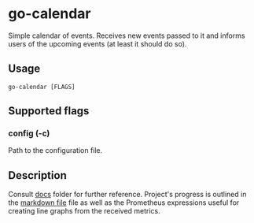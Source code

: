 # go-calendar

Simple calendar of events. Receives new events passed to it and informs users of the upcoming
events (at least it should do so).

## Usage

```go-calendar [FLAGS]```

## Supported flags

### config (-c)
Path to the configuration file.

## Description

Consult [docs](./docs) folder for further reference.
Project's progress is outlined in the [markdown file](./docs/go-calendar/README.md) file as well as the Prometheus
expressions useful for creating line graphs from the received metrics.
